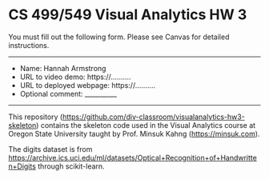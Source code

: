 # CS 499/549 Visual Analytics HW 3


You must fill out the following form. Please see Canvas for detailed instructions.

---
- Name: Hannah Armstrong
- URL to video demo: https://..........
- URL to deployed webpage: https://..........
- Optional comment: __________

---

This repository (https://github.com/div-classroom/visualanalytics-hw3-skeleton) contains the skeleton code used in the Visual Analytics course at Oregon State University taught by Prof. Minsuk Kahng (https://minsuk.com).

The digits dataset is from https://archive.ics.uci.edu/ml/datasets/Optical+Recognition+of+Handwritten+Digits through scikit-learn.


